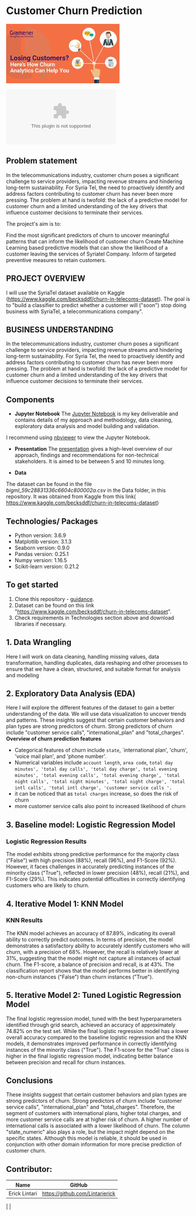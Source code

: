 # Customer Churn Prediction
![Image Alt Text](https://github.com/Lintarierick/Phase-3-Project/blob/main/churn.jpg)

![SyriaTel, Kaggle](https://github.com/Lintarierick/Phase-3-Project/blob/main/bigml_59c28831336c6604c800002a.csv)


## Problem statement
In the telecommunications industry, customer churn poses a significant challenge to service providers, impacting revenue streams and hindering long-term sustainability. For Syria Tel, the need to proactively identify and address factors contributing to customer churn has never been more pressing. The problem at hand is twofold: the lack of a predictive model for customer churn and a limited understanding of the key drivers that influence customer decisions to terminate their services.

The project's aim is to:

Find the most significant predictors of churn to uncover meaningful patterns that can inform the likelihood of customer churn 
Create Machine Learning based predictive models that can show the likelihood of a customer leaving the services of Syriatel Company.
Inform of targeted preventive measures to retain customers.


## PROJECT OVERVIEW 
I will use the SyriaTel dataset available on Kaggle (https://www.kaggle.com/becksddf/churn-in-telecoms-dataset). The goal is to "build a classifier to predict whether a customer will ("soon") stop doing business with SyriaTel, a telecommunications company".

## BUSINESS UNDERSTANDING
In the telecommunications industry, customer churn poses a significant challenge to service providers, impacting revenue streams and hindering long-term sustainability. For Syria Tel, the need to proactively identify and address factors contributing to customer churn has never been more pressing. The problem at hand is twofold: the lack of a predictive model for customer churn and a limited understanding of the key drivers that influence customer decisions to terminate their services.

## Components

* **Jupyter Notebook**
The [Jupyter Notebook](https://github.com/Lintarierick/Phase-3-Project/blob/main/index.ipynb) is my key deliverable and contains details of my approach and methodology, data cleaning, exploratory data analysis and model building and validation.

I recommend using [nbviewer](https://nbviewer.org) to view the Jupyter Notebook.

* **Presentation**
The [presentation](https://) gives a high-level overview of our approach, findings and recommendations for non-technical stakeholders. It is aimed to be between 5 and 10 minutes long.

* **Data**

The dataset can be found in the file *bigml_59c28831336c6604c800002a.csv* in the Data folder, in this repository. It was obtained from Kaggle from this link( https://www.kaggle.com/becksddf/churn-in-telecoms-dataset)

## Technologies/ Packages

* Python version: 3.6.9
* Matplotlib version: 3.1.3
* Seaborn version: 0.9.0
* Pandas version: 0.25.1
* Numpy version: 1.16.5
* Scikit-learn version: 0.21.2  

## To get started

1. Clone this repository - [guidance](https://help.github.com/articles/cloning-a-repository/).
2. Dataset can be found on this link "https://www.kaggle.com/becksddf/churn-in-telecoms-dataset".
3. Check requirements in Technologies section above and download libraries if necessary.

## 1. Data Wrangling
Here I will work on data cleaning, handling missing values, data transformation, handling duplicates, data reshaping and other processes to ensure that we have a clean, structured, and suitable format for analysis and modeling

## 2. Exploratory Data Analysis (EDA)
Here I will explore the different features of the dataset to gain a better understanding of the data. We will use data visualization to uncover trends and patterns. 
    These insights suggest that certain customer behaviors and plan types are strong predictors of churn.
    Strong predictors of churn include "customer service calls", "international_plan" and "total_charges". 
**Overview of churn prediction features**
- Categorical features of churn include `state`, `international plan', 'churn', 'voice mail plan', and 'phone number'.
- Numerical variables include `account length`, `area code`, `total day minutes', 'total day calls', 'total day charge', total evening minutes', 'total evening calls', 'total evening charge', 'total night calls', 'total night minutes', 'total night charge', 'total intl calls', 'total intl charge', 'customer service calls '.                 `
- it can be noticed that as `total charges` increase, so does the risk of churn
- more customer service calls also point to increased likelihood of churn 

## 3. Baseline model: Logistic Regression Model
### Logistic Regression Results

The model exhibits strong predictive performance for the majority class ("False") with high precision (88%), recall (96%), and F1-Score (92%). However, it faces challenges in accurately predicting instances of the minority class ("True"), reflected in lower precision (48%), recall (21%), and F1-Score (29%). This indicates potential difficulties in correctly identifying customers who are likely to churn.

## 4. Iterative Model 1: KNN Model
### KNN Results
The KNN model achieves an accuracy of 87.89%, indicating its overall ability to correctly predict outcomes. In terms of precision, the model demonstrates a satisfactory ability to accurately identify customers who will churn, with a precision of 68%. However, the recall is relatively lower at 31%, suggesting that the model might not capture all instances of actual churn. The F1-score, a balance of precision and recall, is at 43%. The classification report shows that the model performs better in identifying non-churn instances ("False") than churn instances ("True").

## 5. Iterative Model 2: Tuned Logistic Regression Model
The final logistic regression model, tuned with the best hyperparameters identified through grid search, achieved an accuracy of approximately 74.82% on the test set.
While the final logistic regression model has a lower overall accuracy compared to the baseline logistic regression and the KNN models, it demonstrates improved performance in correctly identifying instances of the minority class ("True"). The F1-score for the "True" class is higher in the final logistic regression model, indicating better balance between precision and recall for churn instances.


## Conclusions
These insights suggest that certain customer behaviors and plan types are strong predictors of churn. Strong predictors of churn include "customer service calls", "international_plan" and "total_charges". Therefore, the segment of customers with international plans, higher total charges, and more customer service calls are at higher risk of churn. A higher number of international calls is associated with a lower likelihood of churn. The column "state_numeric" also plays a role, but the impact might depend on the specific states.
Although this model is reliable, it should be used in conjunction with other domain information for more precise prediction of customer churn.


## Contributor:
|Name     |  GitHub   |
|---------|-----------------|
|Erick Lintari|https://github.com/Lintarierick|
|
|






